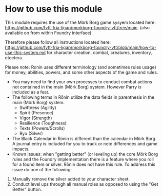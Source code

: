 # How to use this module

This module requires the use of the Mörk Borg game sysyem located here: https://github.com/fvtt-fria-ligan/morkborg-foundry-vtt/tree/main. (also available on from within Foundry interface)

Therefore please follow all instructions located here: https://github.com/fvtt-fria-ligan/morkborg-foundry-vtt/blob/main/how-to-use-this-system.md for character creation, combat, creatures, inventory, etcetera. 

Please note: Ronin uses different terminology (and sometimes rules usage) for money, abilities, powers, and some other aspects of the game and rules.
- You may need to find your own processes to conduct combat actions not contained in the main (Mörk Borg) system. However Parry is included as a feat. 
- The following terms in Rōnin utilize the data fields in parenthesis in the main (Mörk Borg) system.
  - Swiftness (Agility)
  - Spirit (Presence)
  - Vigor (Strength)
  - Resilience (Toughness)
  - Texts (Powers/Scrolls)
  - Ryo (Silver)
- The Black Calendar in Rōnin is different than the calendar in Mörk Borg. A journal entry is included for you to track or note differences and game impacts.
- Known Issues: when "getting better" (or leveling up) the core Mörk Borg rules and the Foundry implementation there is a feature where you roll for a found item or silver.  Rōnin does not have this rule. To address this issue do one of the following:
1) Manually remove the silver added to your character sheet.
2) Conduct level ups through all manual roles as opposed to using the "Get Better" button. 
    
